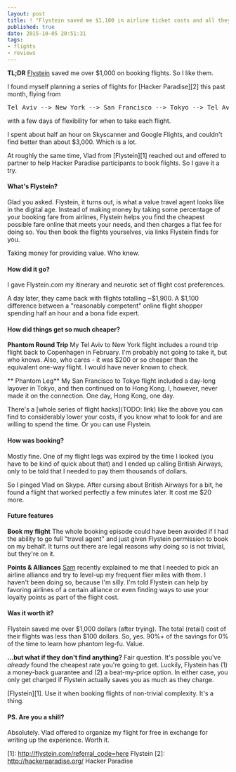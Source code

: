 ```yaml
---
layout: post
title: ! "Flystein saved me $1,100 in airline ticket costs and all they got was this blog post"
published: true
date: 2015-10-05 20:51:31
tags:
- flights
- reviews
---
```


**TL;DR** [Flystein](1) saved me over $1,000 on booking flights. So I like them.

I found myself planning a series of flights for [Hacker Paradise][2] this past month, flying from
<pre>Tel Aviv --> New York --> San Francisco --> Tokyo --> Tel Aviv</pre>
with a few days of flexibility for when to take each flight.

I spent about half an hour on Skyscanner and Google Flights, and couldn't find better than about $3,000. Which is a lot.

At roughly the same time, Vlad from [Flystein][1] reached out and offered to partner to help Hacker Paradise participants to book flights. So I gave it a try.

#### What's Flystein?
Glad you asked. Flystein, it turns out, is what a value travel agent looks like in the digital age. Instead of making money by taking some percentage of your booking fare from airlines, Flystein helps you find the cheapest possible fare online that meets your needs, and then charges a flat fee for doing so. You then book the flights yourselves, via links Flystein finds for you.

Taking money for providing value. Who knew.

#### How did it go?
I gave Flystein.com my itinerary and neurotic set of flight cost preferences.

A day later, they came back with flights totalling ~$1,900. A $1,100 difference between a "reasonably competent" online flight shopper spending half an hour and a bona fide expert.

#### How did things get so much cheaper?
**Phantom Round Trip** My Tel Aviv to New York flight includes a round trip flight back to Copenhagen in February. I'm probably not going to take it, but who knows. Also, who cares - it was $200 or so cheaper than the equivalent one-way flight. I would have never known to check.

** Phantom Leg** My San Francisco to Tokyo flight included a day-long layover in Tokyo, and then continued on to Hong Kong. I, however, never made it on the connection. One day, Hong Kong, one day.

There's a [whole series of flight hacks](TODO: link) like the above you can find to considerably lower your costs, if you know what to look for and are willing to spend the time. Or you can use Flystein.

#### How was booking?
Mostly fine. One of my flight legs was expired by the time I looked (you have to be kind of quick about that) and I ended up calling British Airways, only to be told that I needed to pay them thousands of dollars.

So I pinged Vlad on Skype. After cursing about British Airways for a bit, he found a flight that worked perfectly a few minutes later. It cost me $20 more.

#### Future features
**Book my flight** The whole booking episode could have been avoided if I had the ability to go full "travel agent" and just given Flystein permission to book on my behalf. It turns out there are legal reasons why doing so is not trivial, but they're on it.

**Points & Alliances** [Sam](http://samhogg.com) recently explained to me that I needed to pick an airline alliance and try to level-up my frequent flier miles with them. I haven't been doing so, because I'm silly. I'm told Flystein can help by favoring airlines of a certain alliance or even finding ways to use your loyalty points as part of the flight cost.

#### Was it worth it?
Flystein saved me over $1,000 dollars (after trying). The total (retail) cost of their flights was less than $100 dollars. So, yes.  90%+ of the savings for 0% of the time to learn how phantom  leg-fu. Value.

**...but what if they don't find anything?** Fair question. It's possible you've _already_ found the cheapest rate you're going to get. Luckily, Flystein has (1) a money-back guarantee and (2) a beat-my-price option. In either case, you only get charged if Flystein actually saves you as much as they charge.

[Flystein][1]. Use it when booking flights of non-trivial complexity. It's a thing.

#### PS. Are you a shill?
Absolutely. Vlad offered to organize my flight for free in exchange for writing up the experience. Worth it.

[1]: http://flystein.com/referral_code=here   Flystein
[2]: http://hackerparadise.org/   Hacker Paradise
